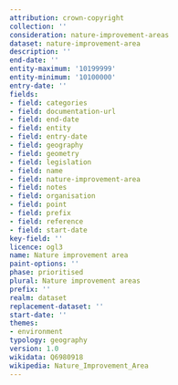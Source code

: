 ```yaml
---
attribution: crown-copyright
collection: ''
consideration: nature-improvement-areas
dataset: nature-improvement-area
description: ''
end-date: ''
entity-maximum: '10199999'
entity-minimum: '10100000'
entry-date: ''
fields:
- field: categories
- field: documentation-url
- field: end-date
- field: entity
- field: entry-date
- field: geography
- field: geometry
- field: legislation
- field: name
- field: nature-improvement-area
- field: notes
- field: organisation
- field: point
- field: prefix
- field: reference
- field: start-date
key-field: ''
licence: ogl3
name: Nature improvement area
paint-options: ''
phase: prioritised
plural: Nature improvement areas
prefix: ''
realm: dataset
replacement-dataset: ''
start-date: ''
themes:
- environment
typology: geography
version: 1.0
wikidata: Q6980918
wikipedia: Nature_Improvement_Area
---
```

